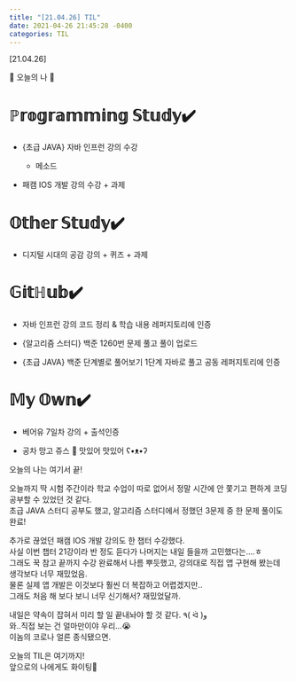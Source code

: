 ```yaml
---
title: "[21.04.26] TIL"
date: 2021-04-26 21:45:28 -0400
categories: TIL
---
```


[21.04.26]

🙌 오늘의 나 🙌

# ℙ𝕣𝕠𝕘𝕣𝕒𝕞𝕞𝕚𝕟𝕘 𝕊𝕥𝕦𝕕𝕪✔️

- {초급 JAVA} 자바 인프런 강의 수강    
    * 메소드

- 패캠 IOS 개발 강의 수강 + 과제 

# 𝕆𝕥𝕙𝕖𝕣 𝕊𝕥𝕦𝕕𝕪✔️
- 디지털 시대의 공감 강의 + 퀴즈 + 과제 

# 𝔾𝕚𝕥ℍ𝕦𝕓✔️

- 자바 인프런 강의 코드 정리 & 학습 내용 레퍼지토리에 인증

- {알고리즘 스터디} 백준 1260번 문제 풀고 풀이 업로드

- {초급 JAVA} 백준 단계별로 풀어보기 1단계 자바로 풀고 공동 레퍼지토리에 인증


# 𝕄𝕪 𝕆𝕨𝕟✔️

- 베어유 7일차 강의 + 출석인증

- 공차 망고 쥬스 🥭  맛있어 맛있어 ʕ•ᴥ•ʔ




오늘의 나는 여기서 끝!   

오늘까지 딱 시험 주간이라 학교 수업이 따로 없어서 정말 시간에 안 쫓기고 편하게 코딩 공부할 수 있었던 것 같다.        
초급 JAVA 스터디 공부도 했고, 알고리즘 스터디에서 정했던 3문제 중 한 문제 풀이도 완료!   
  
추가로 끊었던 패캠 IOS 개발 강의도 한 챕터 수강했다.          
사실 이번 챕터 21강이라 반 정도 듣다가 나머지는 내일 들을까 고민했다는....ㅎ        
그래도 꾹 참고 끝까지 수강 완료해서 나름 뿌듯했고, 강의대로 직접 앱 구현해 봤는데 생각보다 너무 재밌었음.                 
물론 실제 앱 개발은 이것보다 훨씬 더 복잡하고 어렵겠지만..        
그래도 처음 해 보다 보니 너무 신기해서? 재밌었달까.  

내일은 약속이 잡혀서 미리 할 일 끝내놔야 할 것 같다. ٩( ᐛ )و      
와..직접 보는 건 얼마만이야 우리...😭     
이놈의 코로나 얼른 종식됐으면. 

오늘의 TIL은 여기까지!    
앞으로의 나에게도 화이팅🌸
